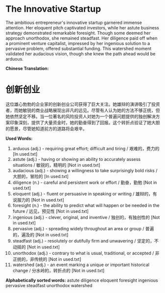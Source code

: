 # The Innovative Startup

The ambitious entrepreneur's innovative startup garnered immense attention. Her eloquent pitch captivated investors, while her astute business strategy demonstrated remarkable foresight. Though some deemed her approach unorthodox, she remained steadfast. Her diligence paid off when a prominent venture capitalist, impressed by her ingenious solution to a pervasive problem, offered substantial funding. This watershed moment validated her audacious vision, though she knew the path ahead would be arduous.

**Chinese Translation:**
# 创新创业

这位雄心勃勃的企业家的创新创业公司获得了巨大关注。她雄辩的演讲吸引了投资者，而她敏锐的商业战略展现出非凡的远见。尽管有人认为她的方法不够正统，但她依然坚定不移。当一位著名的风险投资人对她为一个普遍问题提供的独创解决方案印象深刻，提供了大量资金时，她的勤奋得到了回报。这个转折点验证了她大胆的愿景，尽管她知道前方的道路将会艰辛。

**Used Words:**
1. arduous (adj.) - requiring great effort; difficult and tiring / 艰难的，费力的 [In used.txt]
2. astute (adj.) - having or showing an ability to accurately assess situations / 敏锐的，精明的 [Not in used.txt]
3. audacious (adj.) - showing a willingness to take surprisingly bold risks / 大胆的，冒险的 [In used.txt]
4. diligence (n.) - careful and persistent work or effort / 勤奋，勤勉 [Not in used.txt]
5. eloquent (adj.) - fluent or persuasive in speaking or writing / 雄辩的，有说服力的 [Not in used.txt]
6. foresight (n.) - the ability to predict what will happen or be needed in the future / 远见，预见性 [Not in used.txt]
7. ingenious (adj.) - clever, original, and inventive / 独创的，有独创性的 [Not in used.txt]
8. pervasive (adj.) - spreading widely throughout an area or group / 普遍的，遍及的 [Not in used.txt]
9. steadfast (adj.) - resolutely or dutifully firm and unwavering / 坚定的，不动摇的 [Not in used.txt]
10. unorthodox (adj.) - contrary to what is usual, traditional, or accepted / 非正统的，非传统的 [Not in used.txt]
11. watershed (adj.) - an event marking a unique or important historical change / 分水岭的，转折点的 [Not in used.txt]

**Alphabetically sorted words:**
astute
diligence
eloquent
foresight
ingenious
pervasive
steadfast
unorthodox
watershed

